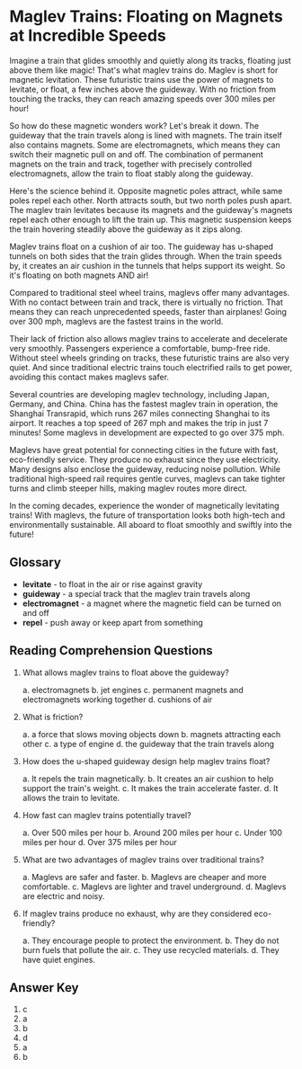 # Maglev Trains: Floating on Magnets at Incredible Speeds

Imagine a train that glides smoothly and quietly along its tracks, floating just above them like magic! That's what maglev trains do. Maglev is short for magnetic levitation. These futuristic trains use the power of magnets to levitate, or float, a few inches above the guideway. With no friction from touching the tracks, they can reach amazing speeds over 300 miles per hour!

So how do these magnetic wonders work? Let's break it down. The guideway that the train travels along is lined with magnets. The train itself also contains magnets. Some are electromagnets, which means they can switch their magnetic pull on and off. The combination of permanent magnets on the train and track, together with precisely controlled electromagnets, allow the train to float stably along the guideway.

Here's the science behind it. Opposite magnetic poles attract, while same poles repel each other. North attracts south, but two north poles push apart. The maglev train levitates because its magnets and the guideway's magnets repel each other enough to lift the train up. This magnetic suspension keeps the train hovering steadily above the guideway as it zips along.

Maglev trains float on a cushion of air too. The guideway has u-shaped tunnels on both sides that the train glides through. When the train speeds by, it creates an air cushion in the tunnels that helps support its weight. So it's floating on both magnets AND air!

Compared to traditional steel wheel trains, maglevs offer many advantages. With no contact between train and track, there is virtually no friction. That means they can reach unprecedented speeds, faster than airplanes! Going over 300 mph, maglevs are the fastest trains in the world.

Their lack of friction also allows maglev trains to accelerate and decelerate very smoothly. Passengers experience a comfortable, bump-free ride. Without steel wheels grinding on tracks, these futuristic trains are also very quiet. And since traditional electric trains touch electrified rails to get power, avoiding this contact makes maglevs safer.

Several countries are developing maglev technology, including Japan, Germany, and China. China has the fastest maglev train in operation, the Shanghai Transrapid, which runs 267 miles connecting Shanghai to its airport. It reaches a top speed of 267 mph and makes the trip in just 7 minutes! Some maglevs in development are expected to go over 375 mph.

Maglevs have great potential for connecting cities in the future with fast, eco-friendly service. They produce no exhaust since they use electricity. Many designs also enclose the guideway, reducing noise pollution. While traditional high-speed rail requires gentle curves, maglevs can take tighter turns and climb steeper hills, making maglev routes more direct.

In the coming decades, experience the wonder of magnetically levitating trains! With maglevs, the future of transportation looks both high-tech and environmentally sustainable. All aboard to float smoothly and swiftly into the future!

## Glossary

- **levitate** - to float in the air or rise against gravity
- **guideway** - a special track that the maglev train travels along
- **electromagnet** - a magnet where the magnetic field can be turned on and off
- **repel** - push away or keep apart from something

## Reading Comprehension Questions

1. What allows maglev trains to float above the guideway?

   a. electromagnets
   b. jet engines
   c. permanent magnets and electromagnets working together
   d. cushions of air

2. What is friction?

   a. a force that slows moving objects down
   b. magnets attracting each other
   c. a type of engine
   d. the guideway that the train travels along

3. How does the u-shaped guideway design help maglev trains float?

   a. It repels the train magnetically.
   b. It creates an air cushion to help support the train's weight.
   c. It makes the train accelerate faster.
   d. It allows the train to levitate.

4. How fast can maglev trains potentially travel?

   a. Over 500 miles per hour
   b. Around 200 miles per hour
   c. Under 100 miles per hour
   d. Over 375 miles per hour

5. What are two advantages of maglev trains over traditional trains?

   a. Maglevs are safer and faster.
   b. Maglevs are cheaper and more comfortable.
   c. Maglevs are lighter and travel underground.
   d. Maglevs are electric and noisy.

6. If maglev trains produce no exhaust, why are they considered eco-friendly?

   a. They encourage people to protect the environment.
   b. They do not burn fuels that pollute the air.
   c. They use recycled materials.
   d. They have quiet engines.

## Answer Key

1. c
2. a
3. b
4. d
5. a
6. b
